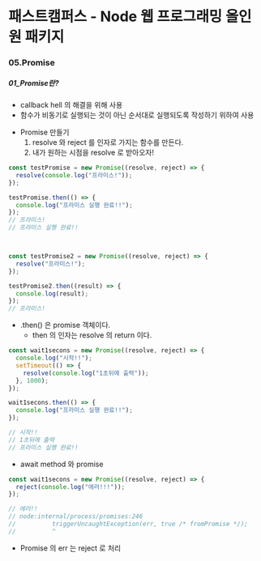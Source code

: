 # 패스트캠퍼스 - Node 웹 프로그래밍 올인원 패키지

### 05.Promise

##### 01_Promise란?

* callback hell 의 해결을 위해 사용
* 함수가 비동기로 실행되는 것이 아닌 순서대로 실행되도록 작성하기 위하여 사용





- Promise 만들기
  1. resolve 와 reject 를 인자로 가지는 함수를 만든다.
  2. 내가 원하는 시점을 resolve 로 받아오자!

```javascript
const testPromise = new Promise((resolve, reject) => {
  resolve(console.log("프라미스!"));
});

testPromise.then(() => {
  console.log("프라미스 실행 완료!!");
});
// 프라미스!
// 프라미스 실행 완료!!



const testPromise2 = new Promise((resolve, reject) => {
  resolve("프라미스!");
});

testPromise2.then((result) => {
  console.log(result);
});
// 프라미스!
```

* .then() 은 promise 객체이다.
  * then 의 인자는 resolve 의 return 이다.





```javascript
const wait1secons = new Promise((resolve, reject) => {
  console.log("시작!!");
  setTimeout(() => {
    resolve(console.log("1초뒤에 출력"));
  }, 1000);
});

wait1secons.then(() => {
  console.log("프라미스 실행 완료!!");
});

// 시작!!
// 1초뒤에 출력
// 프라미스 실행 완료!!
```

* await method 와 promise





```javascript
const wait1secons = new Promise((resolve, reject) => {
  reject(console.log("에러!!!"));
});

// 에러!!
// node:internal/process/promises:246
//          triggerUncaughtException(err, true /* fromPromise */);
//          ^
```

* Promise 의 err 는 reject 로 처리